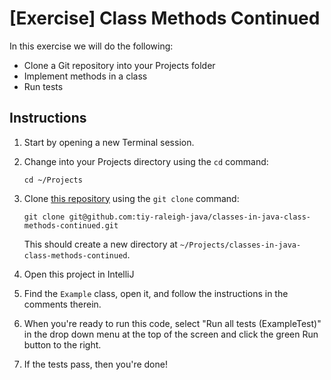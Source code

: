 # [Exercise] Class Methods Continued

In this exercise we will do the following:

* Clone a Git repository into your Projects folder
* Implement methods in a class
* Run tests

## Instructions

1. Start by opening a new Terminal session.

2. Change into your Projects directory using the `cd` command:

	`cd ~/Projects`

3. Clone [this repository](https://github.com/tiy-raleigh-java/classes-in-java-class-methods-continued) using the `git clone` command:

	`git clone git@github.com:tiy-raleigh-java/classes-in-java-class-methods-continued.git`

	This should create a new directory at `~/Projects/classes-in-java-class-methods-continued`.

4. Open this project in IntelliJ

5. Find the `Example` class, open it, and follow the instructions in the comments therein.

6. When you're ready to run this code, select "Run all tests (ExampleTest)" in the drop down menu at the top of the screen and click the green Run button to the right.

7. If the tests pass, then you're done!